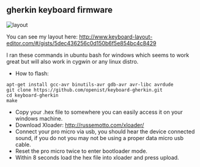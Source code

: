 ## gherkin keyboard firmware
![layout](https://raw.githubusercontent.com/openist/keyboard-gherkin/master/keyboard-layout.png)

You can see my layout here: http://www.keyboard-layout-editor.com/#/gists/5dec436256c0d150b6f5e854bc4c8429

I ran these commands in ubuntu bash for windows which seems to work great but will also work in cygwin or any linux distro.

* How to flash:

```
apt-get install gcc-avr binutils-avr gdb-avr avr-libc avrdude
git clone https://github.com/openist/keyboard-gherkin.git
cd keyboard-gherkin
make
```

* Copy your .hex file to somewhere you can easily access it on your windows machine.
* Download Xloader: http://russemotto.com/xloader/
* Connect your pro micro via usb, you should hear the device connected sound, if you do not you may not be using a proper data micro usb cable.
* Reset the pro micro twice to enter bootloader mode.
* Within 8 seconds load the hex file into xloader and press upload.
